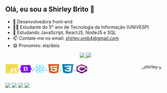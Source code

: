 ## Olá, eu sou a Shirley Brito 👋


- 🔭 Desenvolvedora front-end
- 👩‍🎓 Estudante do 5° ano de Tecnologia da Informação (UNIVESP)
- 🌱 Estudando JavaScript, ReactJS, NodeJS e SQL
- 📫 Contate-me no email: shirley.omb4@gmail.com
- 😄 Pronomes: ela/dela

<div align="center">
  <a href="https://www.instagram.com/shirleybrito.dev/">
  <img height="180em" src="https://github-readme-stats.vercel.app/api?username=Shirleyomb&show_icons=true&theme=dracula&include_all_commits=true&count_private=true"/>
  <img height="180em" src="https://github-readme-stats.vercel.app/api/top-langs/?username=Shirleyomb&layout=compact&langs_count=7&theme=dracula"/>
</div>
  
  <div style="display: inline_block"><br>
  <img align="center" alt="Shirley-Js" height="30" width="40" src="https://raw.githubusercontent.com/devicons/devicon/master/icons/javascript/javascript-plain.svg">
  <img align="center" alt="Shirley-B" height="30" width="40" src="https://raw.githubusercontent.com/devicons/devicon/master/icons/bootstrap/bootstrap-original.svg">
  <img align="center" alt="Shirley-React" height="30" width="40" src="https://raw.githubusercontent.com/devicons/devicon/master/icons/react/react-original.svg">
  <img align="center" alt="Shirley-HTML" height="30" width="40" src="https://raw.githubusercontent.com/devicons/devicon/master/icons/html5/html5-original.svg">
  <img align="center" alt="Shirley-CSS" height="30" width="40" src="https://raw.githubusercontent.com/devicons/devicon/master/icons/css3/css3-original.svg">
  <img align="center" alt="Shirley-Csharp" height="30" width="40" src="https://raw.githubusercontent.com/devicons/devicon/master/icons/csharp/csharp-original.svg">

  <img align="right" alt="Shirley-pic" height="300" style="border-radius:50px;" src="https://octodex.github.com/images/femalecodertocat.png">
</div>
  
  ##
  
  <div> 
  <a href="https://www.instagram.com/shirleybrito.dev/" target="_blank"><img src="https://img.shields.io/badge/-Instagram-%23E4405F?style=for-the-badge&logo=instagram&logoColor=white" target="_blank"></a>
 <a href="https://discord.gg/tmcsGKbuMa" target="_blank"><img src="https://img.shields.io/badge/Discord-7289DA?style=for-the-badge&logo=discord&logoColor=white" target="_blank"></a> 
  <a href = "mailto:shirley.omb4@gmail.com"><img src="https://img.shields.io/badge/Gmail-D14836?style=for-the-badge&logo=gmail&logoColor=white" target="_blank"></a>
  <a href="https://www.linkedin.com/in/shirley-brito/" target="_blank"><img src="https://img.shields.io/badge/-LinkedIn-%230077B5?style=for-the-badge&logo=linkedin&logoColor=white" target="_blank"></a> 
 
 
</div>

